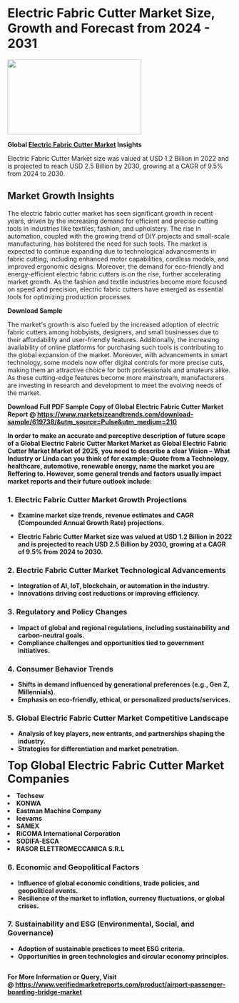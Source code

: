 <H1>Electric Fabric Cutter Market Size, Growth and Forecast from 2024 - 2031</H1><img class="aligncenter size-medium wp-image-584254" src="https://thirdeyenews.in/wp-content/uploads/2024/09/Global-Market-Research-300x168.jpeg" alt="" width="300" height="168" /><p><strong>Global&nbsp;<a href="https://www.marketsizeandtrends.com/download-sample/619738/&amp;utm_source=Pulse&amp;utm_medium=210">Electric Fabric Cutter Market</a> Insights</strong></p><p>Electric Fabric Cutter Market size was valued at USD 1.2 Billion in 2022 and is projected to reach USD 2.5 Billion by 2030, growing at a CAGR of 9.5% from 2024 to 2030.</p><p><h2>Market Growth Insights</h2> <p>The electric fabric cutter market has seen significant growth in recent years, driven by the increasing demand for efficient and precise cutting tools in industries like textiles, fashion, and upholstery. The rise in automation, coupled with the growing trend of DIY projects and small-scale manufacturing, has bolstered the need for such tools. The market is expected to continue expanding due to technological advancements in fabric cutting, including enhanced motor capabilities, cordless models, and improved ergonomic designs. Moreover, the demand for eco-friendly and energy-efficient electric fabric cutters is on the rise, further accelerating market growth. As the fashion and textile industries become more focused on speed and precision, electric fabric cutters have emerged as essential tools for optimizing production processes.</p> <p><strong>Download Sample</strong></p> <p>The market's growth is also fueled by the increased adoption of electric fabric cutters among hobbyists, designers, and small businesses due to their affordability and user-friendly features. Additionally, the increasing availability of online platforms for purchasing such tools is contributing to the global expansion of the market. Moreover, with advancements in smart technology, some models now offer digital controls for more precise cuts, making them an attractive choice for both professionals and amateurs alike. As these cutting-edge features become more mainstream, manufacturers are investing in research and development to meet the evolving needs of the market.</p> <p><strong></p><p><span class=""><strong>Download Full PDF Sample Copy of Global Electric Fabric Cutter Market Report</strong> @ <a href="https://www.marketsizeandtrends.com/download-sample/619738/&amp;utm_source=Pulse&amp;utm_medium=210" target="_blank">https://www.marketsizeandtrends.com/download-sample/619738/&amp;utm_source=Pulse&amp;utm_medium=210</a></span></p><p>In order to make an accurate and perceptive description of future scope of a Global&nbsp;Electric Fabric Cutter Market Market as Global&nbsp;Electric Fabric Cutter Market Market of 2025, you need to describe a clear Vision &ndash; What Industry or Linda can you think of for example: Quote from a Technology, healthcare, automotive, renewable energy, name the market you are Reffering to. However, some general trends and factors usually impact market reports and their future outlook include:</p><h3>1.&nbsp;<strong>Electric Fabric Cutter Market Growth Projections</strong></h3><ul><li>Examine market size trends, revenue estimates and CAGR (Compounded Annual Growth Rate) projections.</li><li><p>Electric Fabric Cutter Market size was valued at USD 1.2 Billion in 2022 and is projected to reach USD 2.5 Billion by 2030, growing at a CAGR of 9.5% from 2024 to 2030.</p></li></ul><h3>2.&nbsp;<strong>Electric Fabric Cutter Market Technological Advancements</strong></h3><ul><li>Integration of AI, IoT, blockchain, or automation in the industry.</li><li>Innovations driving cost reductions or improving efficiency.</li></ul><h3>3.&nbsp;<strong>Regulatory and Policy Changes</strong></h3><ul><li>Impact of global and regional regulations, including sustainability and carbon-neutral goals.</li><li>Compliance challenges and opportunities tied to government initiatives.</li></ul><h3>4.&nbsp;<strong>Consumer Behavior Trends</strong></h3><ul><li>Shifts in demand influenced by generational preferences (e.g., Gen Z, Millennials).</li><li>Emphasis on eco-friendly, ethical, or personalized products/services.</li></ul><h3>5.&nbsp;<strong>Global Electric Fabric Cutter Market Competitive Landscape</strong></h3><ul><li>Analysis of key players, new entrants, and partnerships shaping the industry.</li><li>Strategies for differentiation and market penetration.</li></ul><p data-pm-slice="1 1 []"><span style="color: inherit; font-family: inherit; font-size: 25px;">Top Global Electric Fabric Cutter Market Companies</span></p><div class="" data-test-id=""><p><li>Techsew</li><li> KONWA</li><li> Eastman Machine Company</li><li> leevams</li><li> SAMEX</li><li> RiCOMA International Corporation</li><li> SODIFA-ESCA</li><li> RASOR ELETTROMECCANICA S.R.L</li></p></div><h3>6.&nbsp;<strong>Economic and Geopolitical Factors</strong></h3><ul><li>Influence of global economic conditions, trade policies, and geopolitical events.</li><li>Resilience of the market to inflation, currency fluctuations, or global crises.</li></ul><h3>7.&nbsp;<strong>Sustainability and ESG (Environmental, Social, and Governance)</strong></h3><ul><li>Adoption of sustainable practices to meet ESG criteria.</li><li>Opportunities in green technologies and circular economy principles.</li></ul><h2><strong style="font-size: 14px;">For More Information or Query, Visit @&nbsp;</strong><a style="background-color: #ffffff; font-size: 14px;" href="https://www.marketsizeandtrends.com/report/electric-fabric-cutter-market/" target="_blank">https://www.verifiedmarketreports.com/product/airport-passenger-boarding-bridge-market</a></h2>

